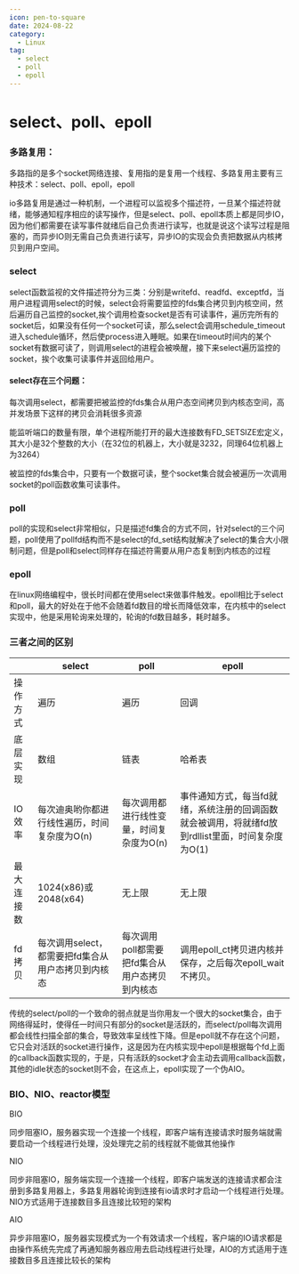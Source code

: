 ```yaml
---
icon: pen-to-square
date: 2024-08-22
category:
  - Linux
tag:
  - select
  - poll
  - epoll
---
```

# select、poll、epoll

### 多路复用：

多路指的是多个socket网络连接、复用指的是复用一个线程、多路复用主要有三种技术：select、poll、epoll，epoll

io多路复用是通过一种机制，一个进程可以监视多个描述符，一旦某个描述符就绪，能够通知程序相应的读写操作，但是select、poll、epoll本质上都是同步IO，因为他们都需要在读写事件就绪后自己负责进行读写，也就是说这个读写过程是阻塞的，而异步IO则无需自己负责进行读写，异步IO的实现会负责把数据从内核拷贝到用户空间。

### select

select函数监视的文件描述符分为三类：分别是writefd、readfd、exceptfd，当用户进程调用select的时候，select会将需要监控的fds集合拷贝到内核空间，然后遍历自己监控的socket,挨个调用检查socket是否有可读事件，遍历完所有的socket后，如果没有任何一个socket可读，那么select会调用schedule_timeout进入schedule循环，然后使process进入睡眠。如果在timeout时间内的某个socket有数据可读了，则调用select的进程会被唤醒，接下来select遍历监控的socket，挨个收集可读事件并返回给用户。

#### select存在三个问题：

每次调用select，都需要把被监控的fds集合从用户态空间拷贝到内核态空间，高并发场景下这样的拷贝会消耗很多资源

能监听端口的数量有限，单个进程所能打开的最大连接数有FD_SETSIZE宏定义，其大小是32个整数的大小（在32位的机器上，大小就是3232，同理64位机器上为3264）

被监控的fds集合中，只要有一个数据可读，整个socket集合就会被遍历一次调用socket的poll函数收集可读事件。

### poll

poll的实现和select非常相似，只是描述fd集合的方式不同，针对select的三个问题，poll使用了pollfd结构而不是select的fd_set结构就解决了select的集合大小限制问题，但是poll和select同样存在描述符需要从用户态复制到内核态的过程

### epoll

在linux网络编程中，很长时间都在使用select来做事件触发。epoll相比于select和poll，最大的好处在于他不会随着fd数目的增长而降低效率，在内核中的select实现中，他是采用轮询来处理的，轮询的fd数目越多，耗时越多。



### 三者之间的区别

|            | select                                             | poll                                           | epoll                                                        |
| ---------- | -------------------------------------------------- | ---------------------------------------------- | ------------------------------------------------------------ |
| 操作方式   | 遍历                                               | 遍历                                           | 回调                                                         |
| 底层实现   | 数组                                               | 链表                                           | 哈希表                                                       |
| IO效率     | 每次迪奥哟你都进行线性遍历，时间复杂度为O(n)       | 每次调用都进行线性变量，时间复杂度为O(n)       | 事件通知方式，每当fd就绪，系统注册的回调函数就会被调用，将就绪fd放到rdllist里面，时间复杂度为O(1) |
| 最大连接数 | 1024(x86)或2048(x64)                               | 无上限                                         | 无上限                                                       |
| fd拷贝     | 每次调用select，都需要把fd集合从用户态拷贝到内核态 | 每次调用poll都需要把fd集合从用户态拷贝到内核态 | 调用epoll_ct拷贝进内核并保存，之后每次epoll_wait不拷贝。     |

传统的select/poll的一个致命的弱点就是当你用友一个很大的socket集合，由于网络得延时，使得任一时间只有部分的socket是活跃的，而select/poll每次调用都会线性扫描全部的集合，导致效率呈线性下降。但是epoll就不存在这个问题，它只会对活跃的socket进行操作，这是因为在内核实现中epoll是根据每个fd上面的callback函数实现的，于是，只有活跃的socket才会主动去调用callback函数，其他的idle状态的socket则不会，在这点上，epoll实现了一个伪AIO。

### BIO、NIO、reactor模型

BIO

同步阻塞IO，服务器实现一个连接一个线程，即客户端有连接请求时服务端就需要启动一个线程进行处理，没处理完之前的线程就不能做其他操作

NIO

同步非阻塞IO，服务端实现一个连接一个线程，即客户端发送的连接请求都会注册到多路复用器上，多路复用器轮询到连接有io请求时才启动一个线程进行处理。NIO方式适用于连接数目多且连接比较短的架构

AIO

异步非阻塞IO，服务器实现模式为一个有效请求一个线程，客户端的IO请求都是由操作系统先完成了再通知服务器应用去启动线程进行处理，AIO的方式适用于连接数目多且连接比较长的架构

